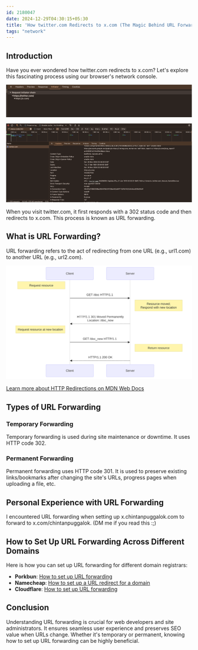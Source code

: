 ```yaml
---
id: 2180047
date: 2024-12-29T04:30:15+05:30
title: 'How twitter.com Redirects to x.com (The Magic Behind URL Forwarding)'
tags: "network"
---
```


## Introduction

Have you ever wondered how twitter.com redirects to x.com? Let's explore this fascinating process using our browser's network console.

![Initiator chain of twitter.com](./initiator_chain.png "As you can see, the request starts from twitter.com and then gets redirected to x.com")

![Network console](./twitter_redirect.png "twitter.com redirects to x.com with a status code of 302")

When you visit twitter.com, it first responds with a 302 status code and then redirects to x.com. This process is known as URL forwarding.

## What is URL Forwarding?

URL forwarding refers to the act of redirecting from one URL (e.g., url1.com) to another URL (e.g., url2.com).

![Image depicting URL forwarding](./httpredirect.svg)

[Learn more about HTTP Redirections on MDN Web Docs](https://developer.mozilla.org/en-US/docs/Web/HTTP/Redirections)

## Types of URL Forwarding

### Temporary Forwarding

Temporary forwarding is used during site maintenance or downtime. It uses HTTP code 302.

### Permanent Forwarding

Permanent forwarding uses HTTP code 301. It is used to preserve existing links/bookmarks after changing the site's URLs, progress pages when uploading a file, etc.

## Personal Experience with URL Forwarding

I encountered URL forwarding when setting up x.chintanpuggalok.com to forward to x.com/chintanpuggalok. (DM me if you read this :;)

## How to Set Up URL Forwarding Across Different Domains

Here is how you can set up URL forwarding for different domain registrars:

- **Porkbun**: [How to set up URL forwarding](https://kb.porkbun.com/article/39-how-to-set-up-url-forwarding)
- **Namecheap**: [How to set up a URL redirect for a domain](https://www.namecheap.com/support/knowledgebase/article.aspx/385/2237/how-to-set-up-a-url-redirect-for-a-domain/)
- **Cloudflare**: [How to set up URL forwarding](https://developers.cloudflare.com/rules/page-rules/how-to/url-forwarding/)

## Conclusion

Understanding URL forwarding is crucial for web developers and site administrators. It ensures seamless user experience and preserves SEO value when URLs change. Whether it's temporary or permanent, knowing how to set up URL forwarding can be highly beneficial.
